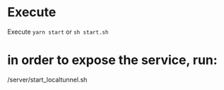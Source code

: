 # Execute

Execute `yarn start` or `sh start.sh`

# in order to expose the service, run:

/server/start_localtunnel.sh
